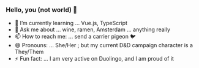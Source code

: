 ### Hello, you (not world) 👋

- 🌱 I’m currently learning ... Vue.js, TypeScript
- 💬 Ask me about ... wine, ramen, Amsterdam ... anything really 
- 📫 How to reach me: ... send a carrier pigeon 🐦
- 😄 Pronouns: ... She/Her ; but my current D&D campaign character is a They/Them
- ⚡ Fun fact: ... I am very active on Duolingo, and I am proud of it


